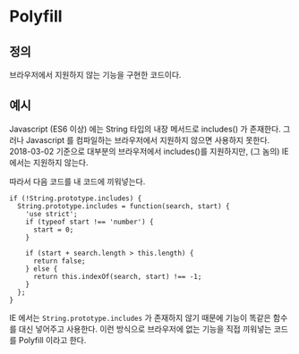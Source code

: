 <!-- TITLE: Polyfill -->
<!-- SUBTITLE: A quick summary of Polyfill -->

# Polyfill
## 정의
브라우저에서 지원하지 않는 기능을 구현한 코드이다.


## 예시

Javascript (ES6 이상) 에는 String 타입의 내장 메서드로 includes() 가 존재한다. 그러나 Javascript 를 컴파일하는 브라우저에서 지원하지 않으면 사용하지 못한다. 2018-03-02 기준으로 대부분의 브라우저에서 includes()를 지원하지만, (그 놈의) IE 에서는 지원하지 않는다.

따라서 다음 코드를 내 코드에 끼워넣는다.

```
if (!String.prototype.includes) {
  String.prototype.includes = function(search, start) {
    'use strict';
    if (typeof start !== 'number') {
      start = 0;
    }
    
    if (start + search.length > this.length) {
      return false;
    } else {
      return this.indexOf(search, start) !== -1;
    }
  };
}
```

IE 에서는 `String.prototype.includes` 가 존재하지 않기 때문에 기능이 똑같은 함수를 대신 넣어주고 사용한다.  이런 방식으로 브라우저에 없는 기능을 직접 끼워넣는 코드를 Polyfill 이라고 한다.








